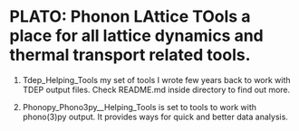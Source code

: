 # PLATO: Phonon LAttice TOols a place for all lattice dynamics and thermal transport related tools.

1. Tdep_Helping_Tools my set of tools I wrote few years back to work with TDEP output files. Check README.md inside directory to find out more.
 
2. Phonopy_Phono3py__Helping_Tools is set to tools to work with phono(3)py output. It provides ways for quick and better data analysis.

